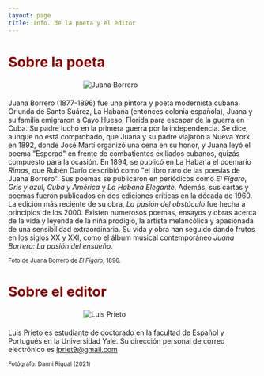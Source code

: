 ```yaml
---
layout: page
title: Info. de la poeta y el editor
---
```

<h1 style="font-weight: bold; color: #800000;">Sobre la poeta</h1>
<img src="{{ site.baseurl }}/assets/fotojb.jpg" alt="Juana Borrero" style="max-width: 200; border-radius: 8; margin: 20 auto; display: block;">

Juana Borrero (1877-1896) fue una pintora y poeta modernista cubana. Oriunda de Santo Suárez, La Habana (entonces colonia española), Juana y su familia emigraron a Cayo Hueso, Florida para escapar de la guerra en Cuba. Su padre luchó en la primera guerra por la independencia. Se dice, aunque no está comprobado, que Juana y su padre viajaron a Nueva York en 1892, donde José Martí organizó una cena en su honor, y Juana leyó el poema "Esperad" en frente de combatientes exiliados cubanos, quizás compuesto para la ocasión. En 1894, se publicó en La Habana el poemario <i>Rimas</i>, que Rubén Darío describió como "el libro raro de las poesías de Juana Borrero". Sus poemas se publicaron en periódicos como <i>El Fígaro</i>, <i>Gris y azul</i>, <i>Cuba y América</i> y <i>La Habana Elegante</i>. Además, sus cartas y poemas fueron publicados en dos ediciones críticas en la década de 1960. La edición más reciente de su obra, <i>La pasión del obstáculo</i> fue hecha a principios de los 2000. Existen numerosos poemas, ensayos y obras acerca de la vida y leyenda de la niña prodigio, la artista melancólica y apasionada de una sensibilidad extraordinaria. Su vida y obra han seguido dando frutos en los siglos XX y XXI, como el álbum musical contemporáneo <i>Juana Borrero: La pasión del ensueño</i>.

<small>Foto de Juana Borrero de <em>El Fígaro</em>, 1896.</small>

<h1 style="font-weight: bold; color: #800000;">Sobre el editor</h1>  

<img src="{{ site.baseurl }}/assets/profile.png" alt="Luis Prieto" style="max-width: 200; border-radius: 8; margin: 20 auto; display: block;">

Luis Prieto es estudiante de doctorado en la facultad de Español y Portugués en la Universidad Yale. Su dirección personal de correo electrónico es lpriet9@gmail.com

<small>Fotógrafo: Danni Rigual (2021)</small>
